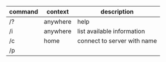 | command             | context           | description                 |
|---------------------|-------------------|-----------------------------|
| /?                  | anywhere          | help                        |
| /i                  | anywhere          | list available information  |
| /c <url> <name>     | home              | connect to server with name |
| /p <title>          | lobby             | create chat                 |
| /j <title> <invite> | lobby             | join chat                   |
| /l                  | chat              | list members                |
| /n                  | chat [admin only] | create invite id            |
| /k <name>           | chat [admin only] | kick                        |
| /q                  | chat              | quit / leave chat or server |
| /f <path>           | chat              | upload file                 |
| /o <name>           | chat              | transfer owner-/adminship   |